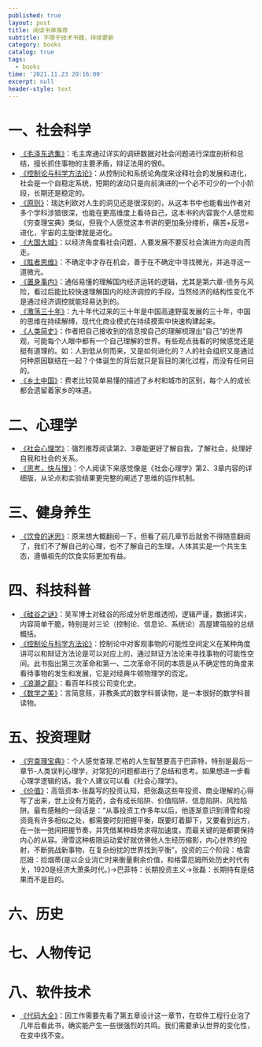```yaml
---
published: true
layout: post
title: 阅读书单推荐
subtitle: 不限于技术书籍，持续更新
category: books
catalog: true
tags:
  - books
time: '2021.11.23 20:16:00'
excerpt: null
header-style: text
---
```

# 一、社会科学
- [《毛泽东选集》](https://book.douban.com/subject/1139360/)：毛主席通过详实的调研数据对社会问题进行深度剖析和总结，擅长抓住事物的主要矛盾，辩证法用的很6。
- [《控制论与科学方法论》](https://book.douban.com/subject/1322336/)：从控制论和系统论角度来诠释社会的发展和进化，社会是一个自稳定系统，短期的波动只是向前演进的一个必不可少的一个小阶段，长期还是稳定的。
- [《原则》](https://book.douban.com/subject/27608239/)：瑞达利欧对人生的洞见还是很深刻的，从这本书中也能看出作者对多个学科涉猎很深，也能在更高维度上看待自己，这本书的内容我个人感觉和《穷查理宝典》类似，但我个人感觉这本书讲的更加条分缕析，痛苦+反思=进化，宇宙的主旋律就是进化。
- [《大国大城》](https://book.douban.com/subject/26824237/)：以经济角度看社会问题，人要发展不要反社会演进方向逆向而走。
- [《胜者思维》](https://book.douban.com/subject/27038434/)：不确定中才存在机会，善于在不确定中寻找微光，并追寻这一道微光。
- [《置身事内》](https://book.douban.com/subject/35546622/)：通俗易懂的理解国内经济运转的逻辑，尤其是第六章-债务与风险，看过后能比较快速理解国内的经济调控的手段，当然经济的结构性变化不是通过经济调控就能轻易达到的。
- [《激荡三十年》](https://book.douban.com/subject/27599025/)：九十年代过来的三十年是中国高速野蛮发展的三十年，中国的思维在持续解缚，现代化商业模式在持续摸索中快速构建起来。
- [《人类简史》](https://book.douban.com/subject/25985021/)：作者把自己接收到的信息按自己的理解梳理出“自己”的世界观，可能每个人眼中都有一个自己理解的世界。有些观点我看的时候感觉还是挺有道理的。如：人到低从何而来，又是如何进化的？人的社会组织又是通过何种原因联结在一起？个体诞生的背后就只是盲目的演化过程，而没有任何目的。
- [《乡土中国》](https://book.douban.com/annotation/54214959/)：费老比较简单易懂的描述了乡村和城市的区别，每个人的成长都会遗留着家乡的味道。

# 二、心理学
- [《社会心理学》](https://book.douban.com/subject/1476651/)：强烈推荐阅读第2、3章能更好了解自我，了解社会，处理好自我和社会的关系。
- [《思考，快与慢》](https://book.douban.com/subject/10785583/)：个人阅读下来感觉像是《社会心理学》第2、3章内容的详细版，从论点和实验结果更完整的阐述了思维的运作机制。

# 三、健身养生
- [《饮食的迷思》](https://book.douban.com/subject/30437166/)：原来想大概翻阅一下，但看了前几章节后就舍不得随意翻阅了，我们不了解自己的心理，也不了解自己的生理，人体其实是一个共生生态，遵循祖先的饮食实际更加有益。

# 四、科技科普
- [《硅谷之谜》](https://book.douban.com/subject/26665230/)：吴军博士对硅谷的形成分析思维透彻，逻辑严谨，数据详实，内容简单干脆，特别是对三论（控制论、信息论、系统论）高屋建瓴般的总结概括。
- [《控制论与科学方法论》](https://book.douban.com/subject/1322336/)：控制论中对客观事物的可能性空间定义在某种角度讲可以和辩证方法论是可以对应上的，通过辩证方法论来寻找事物的可能性空间。此书指出第三次革命和第一、二次革命不同的本质是从不确定性的角度来看待事物的发生和发展，它是对经典牛顿物理学的否定。
- [《浪潮之巅》](https://book.douban.com/subject/6709783/)：看百年科技公司变化史。
- [《数学之美》](https://book.douban.com/subject/35033507/)：言简意赅，非教条式的数学科普读物，是一本很好的数学科普读物。

# 五、投资理财
- [《穷查理宝典》](https://book.douban.com/subject/26831789/)：个人感觉查理.芒格的人生智慧要高于巴菲特，特别是最后一章节-人类误判心理学，对常犯的问题都进行了总结和思考。如果想进一步看心理学逻辑的话，我个人建议可以看《社会心理学》。
- [《价值》](https://book.douban.com/subject/35188914/)：高瓴资本-张磊写的投资认知，把张磊这些年投资、商业理解的心得写了出来，世上没有万能药，会有成长陷阱、价值陷阱、信息陷阱、风险陷阱。最有感触的一段话是：“从事投资工作多年以后，他逐渐意识到滑雪和投资竟有许多相似之处，都需要时刻把握平衡，既要盯着脚下，又要看到远方，在一张一弛间把握节奏，并凭借某种趋势求得加速度，而最关键的是都要保持内心的从容。滑雪这种极限运动爱好就仿佛他人生经历缩影，内心世界的投射，不断挑战新事物，在复杂纷扰的世界找到平衡”。投资的三个阶段：格雷厄姆：捡烟蒂(是以企业消亡时来衡量剩余价值，和格雷厄姆所处历史时代有关，1920是经济大萧条时代。)->巴菲特：长期投资主义->张磊：长期持有是结果而不是目的。

# 六、历史

# 七、人物传记

# 八、软件技术
- [《代码大全》](https://book.douban.com/subject/1477390/)：因工作需要先看了第五章设计这一章节，在软件工程行业泡了几年后看此书，确实能产生一些很强烈的共鸣。我们需要承认世界的变化性，在变中找不变。

